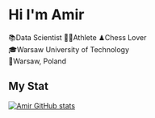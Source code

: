 # Hi I'm Amir
📚Data Scientist 🏃‍♂️Athlete ♟Chess Lover <br>
🎓Warsaw University of Technology <br>
📍Warsaw, Poland

## My Stat
 [![Amir GitHub stats](https://github-readme-stats.vercel.app/api?username=AmirAli5&theme=radical)](https://github.com/anuraghazra/github-readme-stats)

<!--
**AmirAli5/AmirAli5** is a ✨ _special_ ✨ repository because its `README.md` (this file) appears on your GitHub profile.

Here are some ideas to get you started:

- 🔭 I’m currently working on ...
- 🌱 I’m currently learning ...
- 👯 I’m looking to collaborate on ...
- 🤔 I’m looking for help with ...
- 💬 Ask me about ...
- 📫 How to reach me: ...
- 😄 Pronouns: ...
- ⚡ Fun fact: ...
-->
